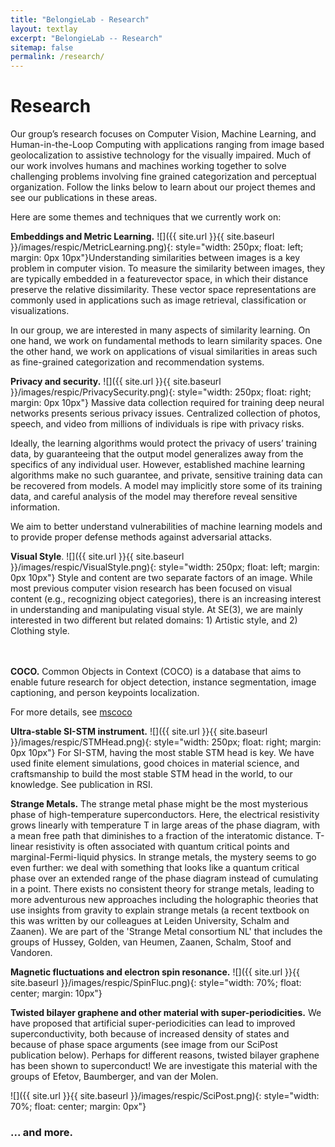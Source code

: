 ```yaml
---
title: "BelongieLab - Research"
layout: textlay
excerpt: "BelongieLab -- Research"
sitemap: false
permalink: /research/
---
```


# Research

Our group’s research focuses on Computer Vision, Machine Learning, and Human-in-the-Loop Computing with applications ranging from image based geolocalization to assistive technology for the visually impaired. Much of our work involves humans and machines working together to solve challenging problems involving fine grained categorization and perceptual organization. Follow the links below to learn about our project themes and see our publications in these areas.

Here are some themes and techniques that we currently work on:

**Embeddings and  Metric Learning.** ![]({{ site.url }}{{ site.baseurl }}/images/respic/MetricLearning.png){: style="width: 250px; float: left; margin: 0px 10px"}Understanding similarities between images is a key problem in computer vision. To measure the similarity between images, they are typically embedded in a featurevector space, in which their distance preserve the relative dissimilarity. These vector space representations are commonly used in applications such as image retrieval, classification or visualizations.

In our group, we are interested in many aspects of similarity learning. On one hand, we work on fundamental methods to learn similarity spaces. One the other hand, we work on applications of visual similarities in areas such as fine-grained categorization and recommendation systems. 


**Privacy and security.** 
![]({{ site.url }}{{ site.baseurl }}/images/respic/PrivacySecurity.png){: style="width: 250px; float: right; margin: 0px  10px"}
Massive data collection required for training deep neural networks presents serious privacy issues. Centralized collection of photos, speech, and video from millions of individuals is ripe with privacy risks. 

Ideally, the learning algorithms would protect the privacy of users’ training data, by guaranteeing that the output model generalizes away from the specifics of any individual user. 
However, established machine learning algorithms make no such guarantee, and private, sensitive training data can be recovered from models. A model may implicitly store some of its training data, and careful analysis of the model may therefore reveal sensitive information. 

We aim to better understand vulnerabilities of machine learning models and to provide proper defense methods against adversarial attacks.

**Visual Style**.
![]({{ site.url }}{{ site.baseurl }}/images/respic/VisualStyle.png){: style="width: 250px; float: left; margin: 0px  10px"}
Style and content are two separate factors of an image. While most previous computer vision research has been focused on visual content (e.g., recognizing object categories), there is an increasing interest in understanding and manipulating visual style. At SE(3), we are mainly interested in two different but related domains: 1) Artistic style, and 2) Clothing style.<br/><br/><br/>


**COCO.** Common Objects in Context (COCO) is a database that aims to enable future research for object detection, instance segmentation, image captioning, and person keypoints localization.

For more details, see [mscoco](https://cocodataset.org) 

**Ultra-stable SI-STM instrument.**  ![]({{ site.url }}{{ site.baseurl }}/images/respic/STMHead.png){: style="width: 250px; float: right; margin: 0px 10px"}
For SI-STM, having the most stable STM head is key. We have used finite element simulations, good choices in material science, and craftsmanship to build the most stable STM head in the world, to our knowledge. See publication in RSI.


**Strange Metals.** The strange metal phase might be the most mysterious phase of high-temperature superconductors. Here, the electrical resistivity grows linearly with temperature T in large areas of the phase diagram, with a mean free path that diminishes to a fraction of the interatomic distance. T-linear resistivity is often associated with quantum critical points and marginal-Fermi-liquid physics. In strange metals, the mystery seems to go even further: we deal with something that looks like a quantum critical phase over an extended range of the phase diagram instead of cumulating in a point. There exists no consistent theory for strange metals, leading to more adventurous new approaches including the holographic theories that use insights from gravity to explain strange metals (a recent textbook on this was written by our colleagues at Leiden University, Schalm and Zaanen).
We are part of the 'Strange Metal consortium NL' that includes the groups of Hussey, Golden, van Heumen, Zaanen, Schalm, Stoof and Vandoren. 

**Magnetic fluctuations and electron spin resonance.**
![]({{ site.url }}{{ site.baseurl }}/images/respic/SpinFluc.png){: style="width: 70%; float: center; margin: 10px"}

**Twisted bilayer graphene and other material with super-periodicities.**
We have proposed that artificial super-periodicities can lead to improved superconductivity, both because of increased density of states and because of phase space arguments (see image from our SciPost publication below). Perhaps for different reasons, twisted bilayer graphene has been shown to superconduct! We are investigate this material with the groups of Efetov, Baumberger, and van der Molen.

![]({{ site.url }}{{ site.baseurl }}/images/respic/SciPost.png){: style="width: 70%; float: center; margin: 0px"}

### ... and more.
